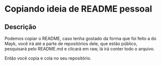 # Copiando ideia de README pessoal

## Descrição

Podemos copiar o README, caso tenha gostado da forma que foi feito a do Mayk, você irá até a parte de repositórios dele, que estão público, pesquisará pelo README.md e clicará em raw, lá irá conter todo o arquivo.

Então você copia e cola no seu repositório.
